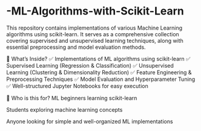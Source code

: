 # -ML-Algorithms-with-Scikit-Learn
 This repository contains implementations of various Machine Learning algorithms using scikit-learn. It serves as a comprehensive collection covering supervised and unsupervised learning techniques, along with essential preprocessing and model evaluation methods.

📌 What’s Inside?
✅ Implementations of ML algorithms using scikit-learn
✅ Supervised Learning (Regression & Classification)
✅ Unsupervised Learning (Clustering & Dimensionality Reduction)
✅ Feature Engineering & Preprocessing Techniques
✅ Model Evaluation and Hyperparameter Tuning
✅ Well-structured Jupyter Notebooks for easy execution

🎯 Who is this for?
ML beginners learning scikit-learn

Students exploring machine learning concepts

Anyone looking for simple and well-organized ML implementations
